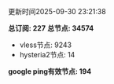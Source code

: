 更新时间2025-09-30 23:21:38

**总订阅: 227**
**总节点: 34574**
- vless节点: 9243
- hysteria2节点: 14

**google ping有效节点: 194**
